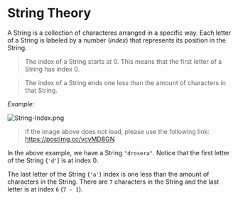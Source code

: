 # String Theory

A String is a collection of characteres arranged in a specific way. Each letter of a String is labeled by a number (_index_) that represents its position in the String.

> The index of a String starts at 0. This means that the first letter of a String has index 0.

> The index of a String ends one less than the amount of characters in that String.

_Example:_

![String-Index.png](https://i.postimg.cc/yYgNQWts/String-Index.png)

> If the image above does not load, please use the following link: https://postimg.cc/vcyMD8GN

In the above example, we have a String `"drosera"`. Notice that the first letter of the String (`'d'`) is at index 0.

The last letter of the String (`'a'`) index is one less than the amount of characters in the String. There are `7` characters in the String and the last letter is at index `6` (`7 - 1`).
